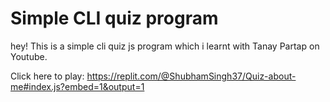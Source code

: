 # Simple CLI quiz program 

hey! This is a simple cli quiz js program which i learnt with Tanay Partap on Youtube.

Click here to play: https://replit.com/@ShubhamSingh37/Quiz-about-me#index.js?embed=1&output=1